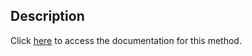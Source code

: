 ## Description

Click [here](https://github.com/4d/4D-NetKit#office365) to access the documentation for this method.
